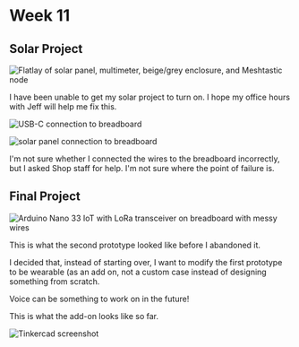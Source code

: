# Week 11

## Solar Project

![Flatlay of solar panel, multimeter, beige/grey enclosure, and Meshtastic node](https://enderversing.github.io/itp-blog/assets/img/energy/week11/solar_flatlay.jpg)


I have been unable to get my solar project to turn on. I hope my office hours with Jeff will help me fix this.

![USB-C connection to breadboard](https://enderversing.github.io/itp-blog/assets/img/energy/week11/connect.jpg)

![solar panel connection to breadboard](https://enderversing.github.io/itp-blog/assets/img/energy/week11/connection.jpg)


I'm not sure whether I connected the wires to the breadboard incorrectly, but I asked Shop staff for help. I'm not sure where the point of failure is.

## Final Project

![Arduino Nano 33 IoT with LoRa transceiver on breadboard with messy wires](https://enderversing.github.io/itp-blog/assets/img/energy/week11/2.jpg)

This is what the second prototype looked like before I abandoned it.

I decided that, instead of starting over, I want to modify the first prototype to be wearable (as an add on, not a custom case instead of designing something from scratch.

Voice can be something to work on in the future!

This is what the add-on looks like so far.

![Tinkercad screenshot](https://enderversing.github.io/itp-blog/assets/img/energy/week11/addon.png)
